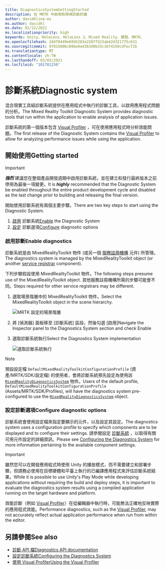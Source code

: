 ```yaml
---
title: DiagnosticsSystemGettingStarted
description: 在 MRTK 中啟用和停用診斷的檔
author: davidkline-ms
ms.author: davidkl
ms.date: 01/12/2021
ms.localizationpriority: high
keywords: Unity、HoloLens、HoloLens 2、Mixed Reality、開發、MRTK、
ms.openlocfilehash: 2ddf8449e6956283e2287f523ab424321775c631
ms.sourcegitcommit: 97815006c09be0a43b3d9b33c1674150cdfecf2b
ms.translationtype: MT
ms.contentlocale: zh-TW
ms.lasthandoff: 03/03/2021
ms.locfileid: "101781250"
---
```

# <a name="diagnostic-system"></a><span data-ttu-id="ae4b1-104">診斷系統</span><span class="sxs-lookup"><span data-stu-id="ae4b1-104">Diagnostic system</span></span>

<span data-ttu-id="ae4b1-105">混合現實工具組診斷系統提供在應用程式中執行的診斷工具，以啟用應用程式問題的分析。</span><span class="sxs-lookup"><span data-stu-id="ae4b1-105">The Mixed Reality Toolkit Diagnostic System provides diagnostic tools that run within the application to enable analysis of application issues.</span></span>

<span data-ttu-id="ae4b1-106">診斷系統的第一個版本包含 [Visual Profiler](UsingVisualProfiler.md) ，可在使用應用程式時分析效能問題。</span><span class="sxs-lookup"><span data-stu-id="ae4b1-106">The first release of the Diagnostic System contains the [Visual Profiler](UsingVisualProfiler.md) to allow for analyzing performance issues while using the application.</span></span>

## <a name="getting-started"></a><span data-ttu-id="ae4b1-107">開始使用</span><span class="sxs-lookup"><span data-stu-id="ae4b1-107">Getting started</span></span>

> [!IMPORTANT]
> <span data-ttu-id="ae4b1-108">**_強烈_** 建議您在整個產品開發週期中啟用診斷系統，並在建立和發行最終版本之前停用為最後一項變更。</span><span class="sxs-lookup"><span data-stu-id="ae4b1-108">It is **_highly_** recommended that the Diagnostic System be enabled throughout the entire product development cycle and disabled as the last change prior to building and releasing the final version.</span></span>

<span data-ttu-id="ae4b1-109">開始使用診斷系統有兩個主要步驟。</span><span class="sxs-lookup"><span data-stu-id="ae4b1-109">There are two key steps to start using the Diagnostic System.</span></span>

1. <span data-ttu-id="ae4b1-110">[啟用](#enable-diagnostics) 診斷系統</span><span class="sxs-lookup"><span data-stu-id="ae4b1-110">[Enable](#enable-diagnostics) the Diagnostic System</span></span>
2. <span data-ttu-id="ae4b1-111">[設定](#configure-diagnostic-options) 診斷選項</span><span class="sxs-lookup"><span data-stu-id="ae4b1-111">[Configure](#configure-diagnostic-options) diagnostic options</span></span>

### <a name="enable-diagnostics"></a><span data-ttu-id="ae4b1-112">啟用診斷</span><span class="sxs-lookup"><span data-stu-id="ae4b1-112">Enable diagnostics</span></span>

<span data-ttu-id="ae4b1-113">診斷系統是由 MixedRealityToolkit 物件 (或另一個 [服務註冊機構](xref:Microsoft.MixedReality.Toolkit.IMixedRealityServiceRegistrar) 元件) 所管理。</span><span class="sxs-lookup"><span data-stu-id="ae4b1-113">The diagnostics system is managed by the MixedRealityToolkit object (or another [service registrar](xref:Microsoft.MixedReality.Toolkit.IMixedRealityServiceRegistrar) component).</span></span>

<span data-ttu-id="ae4b1-114">下列步驟假設使用 MixedRealityToolkit 物件。</span><span class="sxs-lookup"><span data-stu-id="ae4b1-114">The following steps presume use of the MixedRealityToolkit object.</span></span> <span data-ttu-id="ae4b1-115">其他服務註冊機構所需的步驟可能會不同。</span><span class="sxs-lookup"><span data-stu-id="ae4b1-115">Steps required for other service registrars may be different.</span></span>

1. <span data-ttu-id="ae4b1-116">選取場景階層中的 MixedRealityToolkit 物件。</span><span class="sxs-lookup"><span data-stu-id="ae4b1-116">Select the MixedRealityToolkit object in the scene hierarchy.</span></span>

    ![MRTK 設定的場景階層](../images/MRTK_ConfiguredHierarchy.png)

1. <span data-ttu-id="ae4b1-118">將 [偵測器] 面板移至 [診斷系統] 區段，然後勾選 [啟用]</span><span class="sxs-lookup"><span data-stu-id="ae4b1-118">Navigate the Inspector panel to the Diagnostics System section and check Enable</span></span>
1. <span data-ttu-id="ae4b1-119">選取診斷系統執行</span><span class="sxs-lookup"><span data-stu-id="ae4b1-119">Select the Diagnostics System implementation</span></span>

    ![選取診斷系統執行](../images/diagnostics/DiagnosticsSelectSystemType.png)

> [!NOTE]
> <span data-ttu-id="ae4b1-121">預設設定檔 `DefaultMixedRealityToolkitConfigurationProfile` (資產/MRTK/SDK/設定檔) 的使用者，會將診斷系統預先設定為使用該 [`MixedRealityDiagnosticsSystem`](xref:Microsoft.MixedReality.Toolkit.Diagnostics.MixedRealityDiagnosticsSystem) 物件。</span><span class="sxs-lookup"><span data-stu-id="ae4b1-121">Users of the default profile, `DefaultMixedRealityToolkitConfigurationProfile` (Assets/MRTK/SDK/Profiles), will have the diagnostics system pre-configured to use the [`MixedRealityDiagnosticsSystem`](xref:Microsoft.MixedReality.Toolkit.Diagnostics.MixedRealityDiagnosticsSystem) object.</span></span>

### <a name="configure-diagnostic-options"></a><span data-ttu-id="ae4b1-122">設定診斷選項</span><span class="sxs-lookup"><span data-stu-id="ae4b1-122">Configure diagnostic options</span></span>

<span data-ttu-id="ae4b1-123">診斷系統會使用設定檔來指定要顯示的元件，以及設定其設定。</span><span class="sxs-lookup"><span data-stu-id="ae4b1-123">The diagnostics system uses a configuration profile to specify which components are to be displayed and to configure their settings.</span></span> <span data-ttu-id="ae4b1-124">請參閱設定 [診斷系統](ConfiguringDiagnostics.md) ，以取得有關可用元件設定的詳細資訊。</span><span class="sxs-lookup"><span data-stu-id="ae4b1-124">Please see [Configuring the Diagnostics System](ConfiguringDiagnostics.md) for more information pertaining to the available component settings.</span></span>

> [!IMPORTANT]
> <span data-ttu-id="ae4b1-125">雖然您可以在開發應用程式時使用 Unity 的播放模式，而不需要建立和部署步驟，但請務必使用在目標硬體和平臺上執行的已編譯應用程式來評估診斷系統結果。</span><span class="sxs-lookup"><span data-stu-id="ae4b1-125">While it is possible to use Unity's Play Mode while developing applications without requiring the build and deploy steps, it is important to evaluate the diagnostics system results using a compiled application running on the target hardware and platform.</span></span>
>
> <span data-ttu-id="ae4b1-126">效能診斷（例如 [Visual Profiler](UsingVisualProfiler.md)）在從編輯器中執行時，可能無法正確地反映實際的應用程式效能。</span><span class="sxs-lookup"><span data-stu-id="ae4b1-126">Performance diagnostics, such as the [Visual Profiler](UsingVisualProfiler.md), may not accurately reflect actual application performance when run from within the editor.</span></span>

## <a name="see-also"></a><span data-ttu-id="ae4b1-127">另請參閱</span><span class="sxs-lookup"><span data-stu-id="ae4b1-127">See also</span></span>

- [<span data-ttu-id="ae4b1-128">診斷 API 檔</span><span class="sxs-lookup"><span data-stu-id="ae4b1-128">Diagnostics API documentation</span></span>](xref:Microsoft.MixedReality.Toolkit.Diagnostics)
- [<span data-ttu-id="ae4b1-129">設定診斷系統</span><span class="sxs-lookup"><span data-stu-id="ae4b1-129">Configuring the Diagnostics System</span></span>](ConfiguringDiagnostics.md)
- [<span data-ttu-id="ae4b1-130">使用 Visual Profiler</span><span class="sxs-lookup"><span data-stu-id="ae4b1-130">Using the Visual Profiler</span></span>](UsingVisualProfiler.md)
